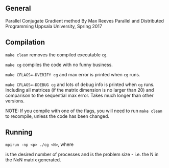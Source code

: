 
## General

Parallel Conjugate Gradient method
By Max Reeves
Parallel and Distributed Programming
Uppsala University, Spring 2017


## Compilation

`make clean` removes the compiled executable `cg`.

`make cg` compiles the code with no funny business.

`make CFLAGS=-DVERIFY cg` and max error is printed when `cg` runs.

`make CFLAGS=-DDEBUG cg` and lots of debug info is printed when `cg` runs.
Including all matrices (if the matrix dimension is no larger than 20) and
comparison to the sequential max error. Takes much longer than other versions.

NOTE: If you compile with one of the flags, you will need to run 
`make clean` to recompile, unless the code has been changed.


## Running

`mpirun -np <p> ./cg <N>`, where <p> is the desired number of processes
and <N> is the problem size - i.e. the N in the NxN matrix generated.